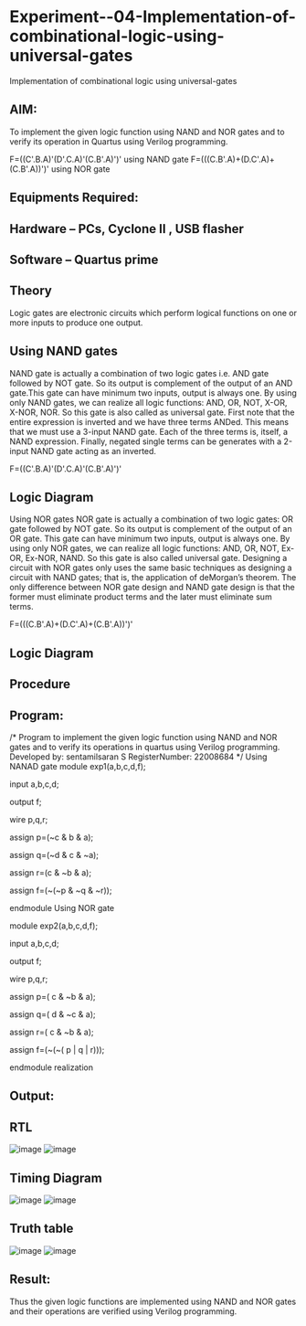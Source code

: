 # Experiment--04-Implementation-of-combinational-logic-using-universal-gates
Implementation of combinational logic using universal-gates
 
## AIM:
To implement the given logic function using NAND and NOR gates and to verify its operation in Quartus using Verilog programming.

F=((C'.B.A)'(D'.C.A)'(C.B'.A)')' using NAND gate
F=(((C.B'.A)+(D.C'.A)+(C.B'.A))')' using NOR gate
## Equipments Required:
## Hardware – PCs, Cyclone II , USB flasher
## Software – Quartus prime


## Theory
Logic gates are electronic circuits which perform logical functions on one or more inputs to produce one output. 

## Using NAND gates
NAND gate is actually a combination of two logic gates i.e. AND gate followed by NOT gate. So its output is complement of the output of an AND gate.This gate can have minimum two inputs, output is always one. By using only NAND gates, we can realize all logic functions: AND, OR, NOT, X-OR, X-NOR, NOR. So this gate is also called as universal gate. First note that the entire expression is inverted and we have three terms ANDed. This means that we must use a 3-input NAND gate. Each of the three terms is, itself, a NAND expression. Finally, negated single terms can be generates with a 2-input NAND gate acting as an inverted.

F=((C'.B.A)'(D'.C.A)'(C.B'.A)')'

## Logic Diagram

Using NOR gates
NOR gate is actually a combination of two logic gates: OR gate followed by NOT gate. So its output is complement of the output of an OR gate. This gate can have minimum two inputs, output is always one. By using only NOR gates, we can realize all logic functions: AND, OR, NOT, Ex-OR, Ex-NOR, NAND. So this gate is also called universal gate. Designing a circuit with NOR gates only uses the same basic techniques as designing a circuit with NAND gates; that is, the application of deMorgan’s theorem. The only difference between NOR gate design and NAND gate design is that the former must eliminate product terms and the later must eliminate sum terms.

F=(((C.B'.A)+(D.C'.A)+(C.B'.A))')'

## Logic Diagram
## Procedure
## Program:
/*
Program to implement the given logic function using NAND and NOR gates and to verify its operations in quartus using Verilog programming.
Developed by: sentamilsaran S
RegisterNumber:  22008684
*/
Using NANAD gate
   module exp1(a,b,c,d,f);

   input a,b,c,d;
   
   output f;
   
   wire p,q,r;
   
   assign p=(~c & b & a);
   
   assign q=(~d & c & ~a);
   
   assign r=(c & ~b & a);
   
   assign f=(~(~p & ~q & ~r));
   
   endmodule
Using NOR gate

   module exp2(a,b,c,d,f);
   
   input a,b,c,d;
   
   output f;
   
   wire p,q,r;
   
   assign p=( c & ~b & a);
   
   assign q=( d & ~c & a);
   
   assign r=( c & ~b & a);
   
   assign f=(~(~( p | q | r)));
   
   endmodule realization

## Output:

## RTL
![image](https://user-images.githubusercontent.com/123304969/213965495-3bdea4c5-e422-496b-b10a-19ee0b61c3e7.png)
![image](https://user-images.githubusercontent.com/123304969/213965507-1244c065-cb38-4c8c-ba85-45eb0dd02ed3.png)

## Timing Diagram
![image](https://user-images.githubusercontent.com/123304969/213965609-2a3bece2-09da-4e6d-b567-6e2aa1d997ba.png)
![image](https://user-images.githubusercontent.com/123304969/213965634-ea48d1d8-de40-45eb-bb9e-4ada9014dc74.png)
## Truth table
![image](https://user-images.githubusercontent.com/123304969/213965693-45250699-3b54-4297-bda2-6fdf56feb53c.png)
![image](https://user-images.githubusercontent.com/123304969/213965709-203c6e12-9783-4346-9df1-af7adf7654dc.png)

## Result:
Thus the given logic functions are implemented using NAND and NOR gates and their operations are verified using Verilog programming.
